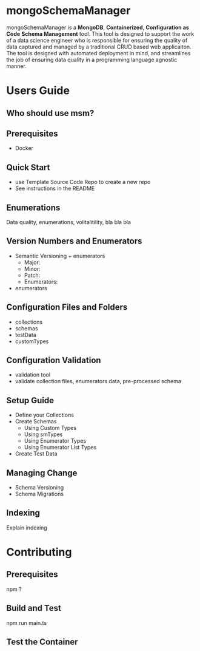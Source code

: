 # mongoSchemaManager

mongoSchemaManager is a **MongoDB**, **Containerized**, **Configuration as Code**  **Schema Management** tool. This tool is designed to support the work of a data science engineer who is responsible for ensuring the quality of data captured and managed by a traditional CRUD based web applicaiton. The tool is designed with automated deployment in mind, and streamlines the job of ensuring data quality in a programming language agnostic manner. 

# Users Guide

## Who should use msm?

## Prerequisites
- Docker

## Quick Start
- use Template Source Code Repo to create a new repo
- See instructions in the README

## Enumerations
Data quality, enumerations, volitalitility, bla bla bla

## Version Numbers and Enumerators
- Semantic Versioning + enumerators
    - Major: 
    - Minor:
    - Patch:
    - Enumerators: 
- enumerators

## Configuration Files and Folders
- collections
- schemas
- testData
- customTypes

## Configuration Validation
- validation tool
- validate collection files, enumerators data, pre-processed schema

## Setup Guide
- Define your Collections
- Create Schemas 
    - Using Custom Types
    - Using smTypes
    - Using Enumerator Types
    - Using Enumerator List Types
- Create Test Data

## Managing Change
- Schema Versioning
- Schema Migrations

## Indexing
Explain indexing

# Contributing

## Prerequisites
npm
?

## Build and Test
npm run main.ts

## Test the Container
